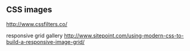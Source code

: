 ## CSS images
http://www.cssfilters.co/

responsive grid gallery
http://www.sitepoint.com/using-modern-css-to-build-a-responsive-image-grid/